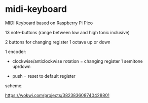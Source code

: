 # midi-keyboard
MIDI Keyboard based on Raspberry Pi Pico


13 note-buttons (range between low and high tonic inclusive)

2 buttons for changing register 1 octave up or down

1 encoder:

- clockwise/anticlockwise rotation = changing register 1 semitone up/down
  
- push = reset to default register

scheme:

https://wokwi.com/projects/382383608740428801
